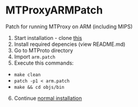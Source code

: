 # MTProxyARMPatch
Patch for running MTProxy on ARM (including MIPS)


1) Start installation - clone [this](https://github.com/TelegramMessenger/MTProxy)
2) Install required depencies (view README.md)
3) Go to MTProto directory
4) Import `arm.patch`
5) Execute this commands:
- `make clean`
- `patch -p1 < arm.patch`
- `make && cd objs/bin`

6) Continue [normal installation](https://github.com/TelegramMessenger/MTProxy#running)
